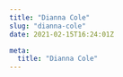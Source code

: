 ```yaml
---
title: "Dianna Cole"
slug: "dianna-cole"
date: 2021-02-15T16:24:01Z

meta:
  title: "Dianna Cole"
---
```


